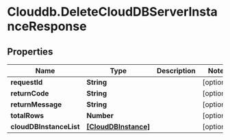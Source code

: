 # Clouddb.DeleteCloudDBServerInstanceResponse

## Properties
Name | Type | Description | Notes
------------ | ------------- | ------------- | -------------
**requestId** | **String** |  | [optional] 
**returnCode** | **String** |  | [optional] 
**returnMessage** | **String** |  | [optional] 
**totalRows** | **Number** |  | [optional] 
**cloudDBInstanceList** | [**[CloudDBInstance]**](CloudDBInstance.md) |  | [optional] 


